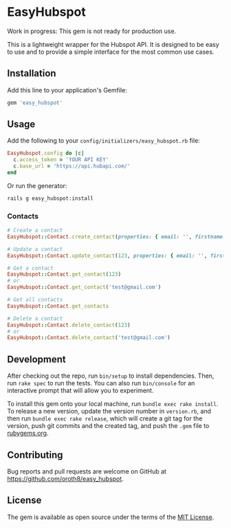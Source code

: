 # EasyHubspot

Work in progress: This gem is not ready for production use. 

This is a lightweight wrapper for the Hubspot API. It is designed to be easy to use and to provide a simple interface for the most common use cases.
## Installation

Add this line to your application's Gemfile:

```ruby
gem 'easy_hubspot'
```

## Usage

Add the following to your `config/initializers/easy_hubspot.rb` file:

```ruby
EasyHubspot.config do |c|
  c.access_token = 'YOUR API KEY'
  c.base_url = 'https://api.hubapi.com/'
end
```

Or run the generator:

```bash
rails g easy_hubspot:install
```

### Contacts

```ruby
# Create a contact
EasyHubspot::Contact.create_contact(properties: { email: '', firstname: '', lastname: '' , etc: ''})

# Update a contact
EasyHubspot::Contact.update_contact(123, properties: { email: '', firstname: '', lastname: '' , etc: ''})

# Get a contact
EasyHubspot::Contact.get_contact(123)
# or
EasyHubspot::Contact.get_contact('test@gmail.com')

# Get all contacts
EasyHubspot::Contact.get_contacts

# Delete a contact
EasyHubspot::Contact.delete_contact(123)
# or 
EasyHubspot::Contact.delete_contact('test@gmail.com')
```

## Development

After checking out the repo, run `bin/setup` to install dependencies. Then, run `rake spec` to run the tests. You can also run `bin/console` for an interactive prompt that will allow you to experiment.

To install this gem onto your local machine, run `bundle exec rake install`. To release a new version, update the version number in `version.rb`, and then run `bundle exec rake release`, which will create a git tag for the version, push git commits and the created tag, and push the `.gem` file to [rubygems.org](https://rubygems.org).

## Contributing

Bug reports and pull requests are welcome on GitHub at https://github.com/oroth8/easy_hubspot.

## License

The gem is available as open source under the terms of the [MIT License](https://opensource.org/licenses/MIT).
